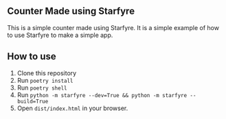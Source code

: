 ## Counter Made using Starfyre

This is a simple counter made using Starfyre. It is a simple example of how to use Starfyre to make a simple app.

## How to use

1. Clone this repository
2. Run `poetry install`
3. Run `poetry shell`
4. Run `python -m starfyre --dev=True && python -m starfyre --build=True`
5. Open `dist/index.html` in your browser.

